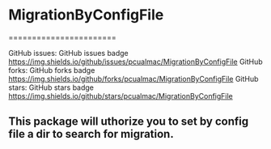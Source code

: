 # MigrationByConfigFile

=======================


GitHub issues:	GitHub issues badge	https://img.shields.io/github/issues/pcualmac/MigrationByConfigFile
GitHub forks:	GitHub forks badge	https://img.shields.io/github/forks/pcualmac/MigrationByConfigFile
GitHub stars:	GitHub stars badge	https://img.shields.io/github/stars/pcualmac/MigrationByConfigFile



## This package will uthorize you to set by config file a dir to search for migration.
